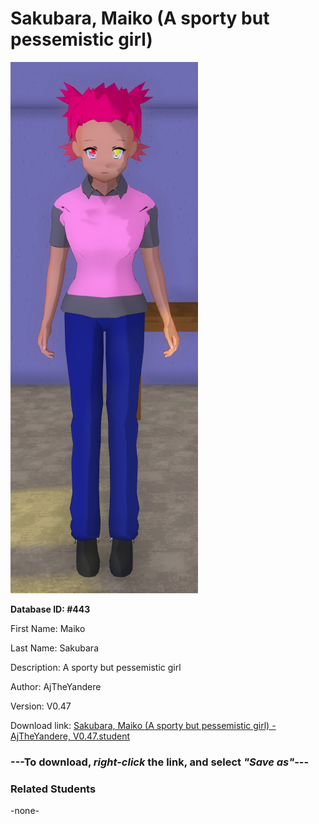 # Sakubara, Maiko (A sporty but pessemistic girl)

<img src="Files/Sakubara, Maiko (A sporty but pessemistic girl).png" title="Sakubara, Maiko (A sporty but pessemistic girl) - AjTheYandere, V0.47">

**Database ID: #443**

First Name: Maiko

Last Name: Sakubara

Description: A sporty but pessemistic girl

Author: AjTheYandere

Version: V0.47

Download link: <a href="https://raw.githubusercontent.com/Arbiter1223/Daigaku-Gurashi-Custom-Students/master/Students/Files/Sakubara%2C%20Maiko%20(A%20sporty%20but%20pessemistic%20girl)%20-%20AjTheYandere%2C%20V0.47.student">Sakubara, Maiko (A sporty but pessemistic girl) - AjTheYandere, V0.47.student</a>

### ---**To download, _right-click_ the link, and select _"Save as"_**---

### Related Students

-none-
